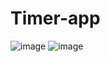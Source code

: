 # Timer-app
![image](https://user-images.githubusercontent.com/66934832/133581267-9c60cb04-dcf2-4747-b2a7-74932efd9c4e.png)
![image](https://user-images.githubusercontent.com/66934832/133581403-435c53db-15dc-4e19-8cc0-039cd8ce6956.png)
